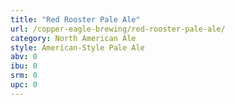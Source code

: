 ```yaml
---
title: "Red Rooster Pale Ale"
url: /copper-eagle-brewing/red-rooster-pale-ale/
category: North American Ale
style: American-Style Pale Ale
abv: 0
ibu: 0
srm: 0
upc: 0
---
```


